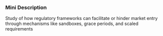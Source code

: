 ### Mini Description

Study of how regulatory frameworks can facilitate or hinder market entry through mechanisms like sandboxes, grace periods, and scaled requirements
